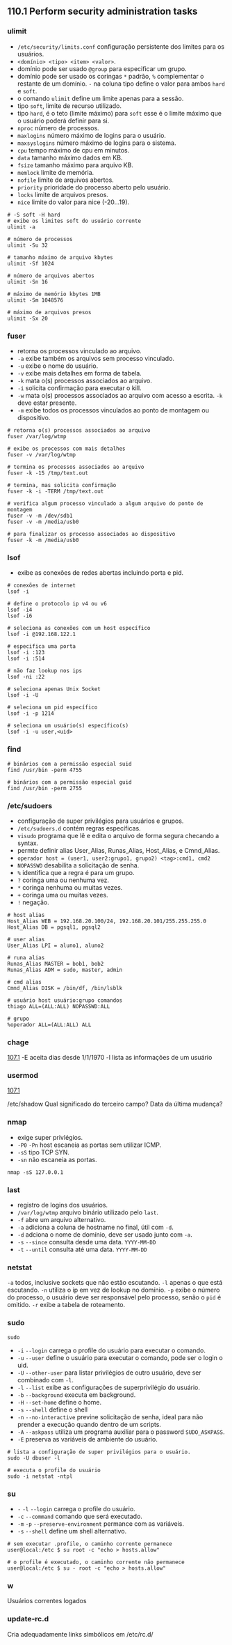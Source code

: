 ## 110.1 Perform security administration tasks

### ulimit

* `/etc/security/limits.conf` configuração persistente dos limites para os usuários.
* `<domínio> <tipo> <item> <valor>`.
* domínio pode ser usado `@group` para especificar um grupo.
* domínio pode ser usado os coringas `*` padrão, `%` complementar o restante de um domínio.
`-` na coluna tipo define o valor para ambos `hard` e `soft`.
* o comando `ulimit` define um limite apenas para a sessão.
* tipo `soft`, limite de recurso utilizado.
* tipo `hard`, é o teto (limite máximo) para `soft` esse é o limite máximo que o usuário poderá definir para si.
* `nproc` número de processos.
* `maxlogins` número máximo de logins para o usuário.
* `maxsyslogins` número máximo de logins para o sistema.
* `cpu` tempo máximo de cpu em minutos.
* `data` tamanho máximo dados em KB.
* `fsize` tamanho máximo para arquivo KB.
* `memlock` limite de memória.
* `nofile` limite de arquivos abertos.
* `priority` prioridade do processo aberto pelo usuário.
* `locks` limite de arquivos presos.
* `nice` limite do valor para nice (-20...19).

```shell
# -S soft -H hard
# exibe os limites soft do usuário corrente
ulimit -a

# número de processos
ulimit -Su 32

# tamanho máximo de arquivo kbytes
ulimit -Sf 1024

# número de arquivos abertos
ulimit -Sn 16

# máximo de memório kbytes 1MB
ulimit -Sm 1048576

# máximo de arquivos presos
ulimit -Sx 20
```

### fuser

* retorna os processos vinculado ao arquivo.
* `-a` exibe também os arquivos sem processo vinculado.
* `-u` exibe o nome do usuário.
* `-v` exibe mais detalhes em forma de tabela.
* `-k` mata o(s) processos associados ao arquivo.
* `-i` solicita confirmação para executar o kill.
* `-w` mata o(s) processos associados ao arquivo com acesso a escrita. `-k` deve estar presente.
* `-m` exibe todos os processos vinculados ao ponto de montagem ou dispositivo.

```shell
# retorna o(s) processos associados ao arquivo
fuser /var/log/wtmp

# exibe os processos com mais detalhes
fuser -v /var/log/wtmp

# termina os processos associados ao arquivo
fuser -k -15 /tmp/text.out

# termina, mas solicita confirmação
fuser -k -i -TERM /tmp/text.out

# verifica algum processo vinculado a algum arquivo do ponto de montagem
fuser -v -m /dev/sdb1
fuser -v -m /media/usb0

# para finalizar os processo associados ao dispositivo
fuser -k -m /media/usb0
```

### lsof

* exibe as conexões de redes abertas incluindo porta e pid.

```shell
# conexões de internet
lsof -i

# define o protocolo ip v4 ou v6
lsof -i4
lsof -i6

# seleciona as conexões com um host específico
lsof -i @192.168.122.1

# especifica uma porta
lsof -i :123
lsof -i :514

# não faz lookup nos ips
lsof -ni :22

# seleciona apenas Unix Socket
lsof -i -U

# seleciona um pid específico
lsof -i -p 1214

# seleciona um usuário(s) específico(s)
lsof -i -u user,<uid>
```


### find

```shell
# binários com a permissão especial suid
find /usr/bin -perm 4755

# binários com a permissão especial guid
find /usr/bin -perm 2755
```

### /etc/sudoers

* configuração de super privilégios para usuários e grupos.
* `/etc/sudoers.d` contém regras específicas.
* `visudo` programa que lê e edita o arquivo de forma segura checando a syntax.
* permte definir alias User_Alias, Runas_Alias, Host_Alias, e Cmnd_Alias.
* `operador host = (user1, user2:grupo1, grupo2) <tag>:cmd1, cmd2 `
* `NOPASSWD` desabilita a solicitação de senha.
* `%` identifica que a regra é para um grupo.
* `?` coringa uma ou nenhuma vez.
* `*` coringa nenhuma ou muitas vezes.
* `+` coringa uma ou muitas vezes.
* `!` negação.

```
# host alias
Host_Alias WEB = 192.168.20.100/24, 192.168.20.101/255.255.255.0
Host_Alias DB = pgsql1, pgsql2

# user alias
User_Alias LPI = aluno1, aluno2

# runa alias
Runas_Alias MASTER = bob1, bob2
Runas_Alias ADM = sudo, master, admin

# cmd alias
Cmnd_Alias DISK = /bin/df, /bin/lsblk

# usuário host usuário:grupo comandos
thiago ALL=(ALL:ALL) NOPASSWD:ALL

# grupo
%operador ALL=(ALL:ALL) ALL
```

### chage
[107.1](107.1.md)
-E aceita dias desde 1/1/1970
-l lista as informações de um usuário

### usermod
[107.1](107.1.md)

/etc/shadow
Qual significado do terceiro campo? Data da última mudança?

### nmap

* exige super privlégios.
* `-P0` `-Pn` host escaneia as portas sem utilizar ICMP.
* `-sS` tipo TCP SYN.
* `-sn` não escaneia as portas.

```shell
nmap -sS 127.0.0.1
```

### last

* registro de logins dos usuários.
* `/var/log/wtmp` arquivo binário utilizado pelo `last`.
* `-f` abre um arquivo alternativo.
* `-a` adiciona a coluna de hostname no final, útil com `-d`.
* `-d` adciona o nome de domínio, deve ser usado junto com `-a`.
* `-s` `--since` consulta desde uma data. `YYYY-MM-DD`
* `-t` `--until` consulta até uma data. `YYYY-MM-DD`

### netstat

`-a` todos, inclusive sockets que não estão escutando.
`-l` apenas o que está escutando.
`-n` utiliza o ip em vez de lookup no domínio.
`-p` exibe o número do processo, o usuário deve ser responsável pelo processo, senão o `pid` é omitido.
`-r` exibe a tabela de roteamento.

### sudo

`sudo`
* `-i` `--login` carrega o profile do usuário para executar o comando.
* `-u` `--user` define o usuário para executar o comando, pode ser o login o uid.
* `-U` `--other-user` para listar privilégios de outro usuário, deve ser combinado com `-l`.
* `-l` `--list` exibe as configurações de superprivilégio do usuário.
* `-b` `--background` executa em background.
* `-H` `--set-home` define o home.
* `-s` `--shell` define o shell
* `-n` `--no-interactive` previne solicitação de senha, ideal para não prender a execução quando dentro de um scripts.
* `-A` `--askpass` utiliza um programa auxiliar para o password `SUDO_ASKPASS`.
* `-E` preserva as variáveis de ambiente do usuário.

```shell
# lista a configuração de super privilégios para o usuário.
sudo -U dbuser -l

# executa o profile do usuário
sudo -i netstat -ntpl
```

### su

* `-` `-l` `--login` carrega o profile do usuário.
* `-c` `--command` comando que será executado.
* `-m` `-p` `--preserve-environment` permance com as variáveis.
* `-s` `--shell` define um shell alternativo.

```shell
# sem executar .profile, o caminho corrente permanece
user@local:/etc $ su root -c "echo > hosts.allow"

# o profile é executado, o caminho corrente não permanece
user@local:/etc $ su - root -c "echo > hosts.allow"
```

### w

Usuários correntes logados

### update-rc.d

Cria adequadamente links simbólicos em /etc/rc.d/
